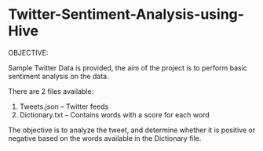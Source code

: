 # Twitter-Sentiment-Analysis-using-Hive

OBJECTIVE: 

Sample Twitter Data is provided, the aim of the project is to perform basic sentiment analysis on the data.

There are 2 files available:
1. Tweets.json – Twitter feeds
2. Dictionary.txt – Contains words with a score for each word


The objective is to analyze the tweet, and determine whether it is positive or negative based on the words available in the Dictionary file.
